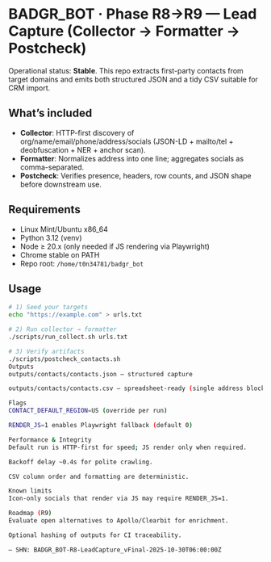 # BADGR_BOT · Phase R8→R9 — Lead Capture (Collector → Formatter → Postcheck)

Operational status: **Stable**. This repo extracts first-party contacts from target domains and emits both structured JSON and a tidy CSV suitable for CRM import.

## What’s included
- **Collector**: HTTP-first discovery of org/name/email/phone/address/socials (JSON-LD + mailto/tel + deobfuscation + NER + anchor scan).
- **Formatter**: Normalizes address into one line; aggregates socials as comma-separated.
- **Postcheck**: Verifies presence, headers, row counts, and JSON shape before downstream use.

## Requirements
- Linux Mint/Ubuntu x86_64
- Python 3.12 (venv)
- Node ≥ 20.x (only needed if JS rendering via Playwright)
- Chrome stable on PATH
- Repo root: `/home/t0n34781/badgr_bot`

## Usage
```bash
# 1) Seed your targets
echo "https://example.com" > urls.txt

# 2) Run collector → formatter
./scripts/run_collect.sh urls.txt

# 3) Verify artifacts
./scripts/postcheck_contacts.sh
Outputs
outputs/contacts/contacts.json — structured capture

outputs/contacts/contacts.csv — spreadsheet-ready (single address block, socials CSV)

Flags
CONTACT_DEFAULT_REGION=US (override per run)

RENDER_JS=1 enables Playwright fallback (default 0)

Performance & Integrity
Default run is HTTP-first for speed; JS render only when required.

Backoff delay ~0.4s for polite crawling.

CSV column order and formatting are deterministic.

Known limits
Icon-only socials that render via JS may require RENDER_JS=1.

Roadmap (R9)
Evaluate open alternatives to Apollo/Clearbit for enrichment.

Optional hashing of outputs for CI traceability.

— SHN: BADGR_BOT-R8-LeadCapture_vFinal-2025-10-30T06:00:00Z
